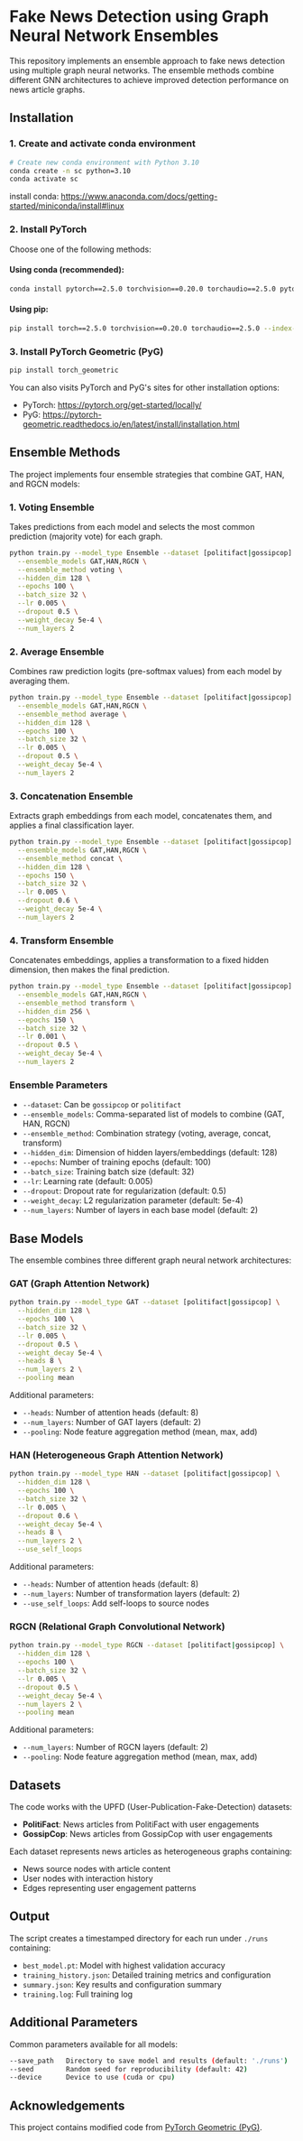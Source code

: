 # Fake News Detection using Graph Neural Network Ensembles

This repository implements an ensemble approach to fake news detection using multiple graph neural networks. The ensemble methods combine different GNN architectures to achieve improved detection performance on news article graphs.

## Installation

### 1. Create and activate conda environment
```bash
# Create new conda environment with Python 3.10
conda create -n sc python=3.10
conda activate sc
```
install conda: https://www.anaconda.com/docs/getting-started/miniconda/install#linux

### 2. Install PyTorch
Choose one of the following methods:

#### Using conda (recommended):
```bash
conda install pytorch==2.5.0 torchvision==0.20.0 torchaudio==2.5.0 pytorch-cuda=12.4 -c pytorch -c nvidia
```

#### Using pip:
```bash
pip install torch==2.5.0 torchvision==0.20.0 torchaudio==2.5.0 --index-url https://download.pytorch.org/whl/cu124
```

### 3. Install PyTorch Geometric (PyG)
```bash
pip install torch_geometric
```

You can also visits PyTorch and PyG's sites for other installation options:  
- PyTorch: https://pytorch.org/get-started/locally/
- PyG: https://pytorch-geometric.readthedocs.io/en/latest/install/installation.html

## Ensemble Methods

The project implements four ensemble strategies that combine GAT, HAN, and RGCN models:

### 1. Voting Ensemble

Takes predictions from each model and selects the most common prediction (majority vote) for each graph.

```bash
python train.py --model_type Ensemble --dataset [politifact|gossipcop] \
  --ensemble_models GAT,HAN,RGCN \
  --ensemble_method voting \
  --hidden_dim 128 \
  --epochs 100 \
  --batch_size 32 \
  --lr 0.005 \
  --dropout 0.5 \
  --weight_decay 5e-4 \
  --num_layers 2
```

### 2. Average Ensemble

Combines raw prediction logits (pre-softmax values) from each model by averaging them.

```bash
python train.py --model_type Ensemble --dataset [politifact|gossipcop] \
  --ensemble_models GAT,HAN,RGCN \
  --ensemble_method average \
  --hidden_dim 128 \
  --epochs 100 \
  --batch_size 32 \
  --lr 0.005 \
  --dropout 0.5 \
  --weight_decay 5e-4 \
  --num_layers 2
```

### 3. Concatenation Ensemble

Extracts graph embeddings from each model, concatenates them, and applies a final classification layer.

```bash
python train.py --model_type Ensemble --dataset [politifact|gossipcop] \
  --ensemble_models GAT,HAN,RGCN \
  --ensemble_method concat \
  --hidden_dim 128 \
  --epochs 150 \
  --batch_size 32 \
  --lr 0.005 \
  --dropout 0.6 \
  --weight_decay 5e-4 \
  --num_layers 2
```

### 4. Transform Ensemble

Concatenates embeddings, applies a transformation to a fixed hidden dimension, then makes the final prediction.

```bash
python train.py --model_type Ensemble --dataset [politifact|gossipcop] \
  --ensemble_models GAT,HAN,RGCN \
  --ensemble_method transform \
  --hidden_dim 256 \
  --epochs 150 \
  --batch_size 32 \
  --lr 0.001 \
  --dropout 0.5 \
  --weight_decay 5e-4 \
  --num_layers 2
```

### Ensemble Parameters
- `--dataset`: Can be `gossipcop` or `politifact`
- `--ensemble_models`: Comma-separated list of models to combine (GAT, HAN, RGCN)
- `--ensemble_method`: Combination strategy (voting, average, concat, transform)
- `--hidden_dim`: Dimension of hidden layers/embeddings (default: 128)
- `--epochs`: Number of training epochs (default: 100)
- `--batch_size`: Training batch size (default: 32)
- `--lr`: Learning rate (default: 0.005)
- `--dropout`: Dropout rate for regularization (default: 0.5)
- `--weight_decay`: L2 regularization parameter (default: 5e-4)
- `--num_layers`: Number of layers in each base model (default: 2)

## Base Models

The ensemble combines three different graph neural network architectures:

### GAT (Graph Attention Network)

```bash
python train.py --model_type GAT --dataset [politifact|gossipcop] \
  --hidden_dim 128 \
  --epochs 100 \
  --batch_size 32 \
  --lr 0.005 \
  --dropout 0.5 \
  --weight_decay 5e-4 \
  --heads 8 \
  --num_layers 2 \
  --pooling mean
```

Additional parameters:
- `--heads`: Number of attention heads (default: 8)
- `--num_layers`: Number of GAT layers (default: 2)
- `--pooling`: Node feature aggregation method (mean, max, add)

### HAN (Heterogeneous Graph Attention Network)

```bash
python train.py --model_type HAN --dataset [politifact|gossipcop] \
  --hidden_dim 128 \
  --epochs 100 \
  --batch_size 32 \
  --lr 0.005 \
  --dropout 0.6 \
  --weight_decay 5e-4 \
  --heads 8 \
  --num_layers 2 \
  --use_self_loops
```

Additional parameters:
- `--heads`: Number of attention heads (default: 8)
- `--num_layers`: Number of transformation layers (default: 2)
- `--use_self_loops`: Add self-loops to source nodes

### RGCN (Relational Graph Convolutional Network)

```bash
python train.py --model_type RGCN --dataset [politifact|gossipcop] \
  --hidden_dim 128 \
  --epochs 100 \
  --batch_size 32 \
  --lr 0.005 \
  --dropout 0.5 \
  --weight_decay 5e-4 \
  --num_layers 2 \
  --pooling mean
```

Additional parameters:
- `--num_layers`: Number of RGCN layers (default: 2)
- `--pooling`: Node feature aggregation method (mean, max, add)

## Datasets

The code works with the UPFD (User-Publication-Fake-Detection) datasets:

- **PolitiFact**: News articles from PolitiFact with user engagements
- **GossipCop**: News articles from GossipCop with user engagements

Each dataset represents news articles as heterogeneous graphs containing:
- News source nodes with article content
- User nodes with interaction history
- Edges representing user engagement patterns

## Output

The script creates a timestamped directory for each run under `./runs` containing:

- `best_model.pt`: Model with highest validation accuracy
- `training_history.json`: Detailed training metrics and configuration
- `summary.json`: Key results and configuration summary
- `training.log`: Full training log

## Additional Parameters

Common parameters available for all models:
```bash
--save_path   Directory to save model and results (default: './runs')
--seed        Random seed for reproducibility (default: 42)
--device      Device to use (cuda or cpu)
```

## Acknowledgements
This project contains modified code from [PyTorch Geometric (PyG)](https://github.com/pyg-team/pytorch_geometric).